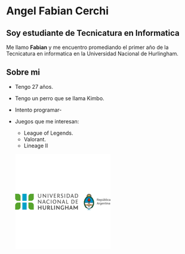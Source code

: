 # Angel Fabian Cerchi

## Soy estudiante de Tecnicatura en Informatica

Me llamo **Fabian** y me encuentro promediando el primer año de la Tecnicatura en informatica en la Universidad Nacional de Hurlingham.

## Sobre mi
- Tengo 27 años.
- Tengo un perro que se llama Kimbo.
- Intento programar-
- Juegos que me interesan:
   - League of Legends.
   - Valorant.
   - Lineage II


   ![foto](unahur.png)
